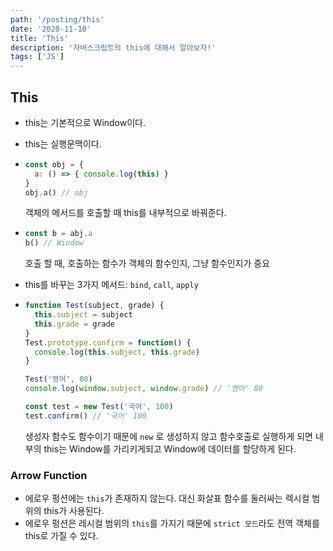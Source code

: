 ```yaml
---
path: '/posting/this'
date: '2020-11-10'
title: 'This'
description: '자바스크립트의 this에 대해서 알아보자!'
tags: ['JS']
---
```


## This

- this는 기본적으로 Window이다.

- this는 실행문맥이다.

- ```javascript
  const obj = {
    a: () => { console.log(this) }
  }
  obj.a() // obj
  ```

  객체의 메서드를 호출할 때 this를 내부적으로 바꿔준다.

- ```javascript
  const b = abj.a
  b() // Window
  ```

  호출 할 때, 호출하는 함수가 객체의 함수인지, 그냥 함수인지가 중요

- this를 바꾸는 3가지 메서드:  `bind`, `call`, `apply`

- ```javascript
  function Test(subject, grade) {
    this.subject = subject
    this.grade = grade
  }
  Test.prototype.confirm = function() {
    console.log(this.subject, this.grade)
  }

  Test('영어', 80)
  console.log(window.subject, window.grade) // '영어' 80

  const test = new Test('국어', 100)
  test.confirm() // '국어' 100
  ```

  생성자 함수도 함수이기 때문에 `new` 로 생성하지 않고 함수호출로 실행하게 되면 내부의 this는 Window를 가리키게되고 Window에 데이터를 할당하게 된다.

### Arrow Function

- 에로우 펑션에는 `this`가 존재하지 않는다. 대신 화살표 함수를 둘러싸는 렉시컬 범위의 this가 사용된다.
- 에로우 펑션은 레시컬 범위의 `this`를 가지기 때문에 `strict 모드`라도 전역 객체를 this로 가질 수 있다.

